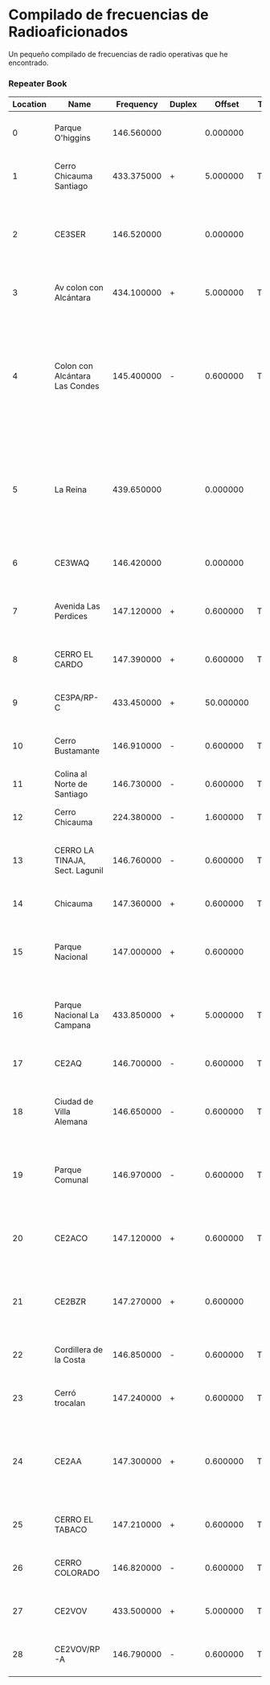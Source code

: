 <h1>Compilado de frecuencias de Radioaficionados</h1>
<p>Un pequeño compilado de frecuencias de radio operativas que he encontrado.</p>


<h3>Repeater Book</h3>

|Location|Name                          |Frequency |Duplex|Offset   |Tone|rToneFreq|cToneFreq|DtcsCode|DtcsPolarity|RxDtcsCode|CrossMode |Mode|TStep|Skip|Power|Comment                                                                                                                        |URCALL|RPT1CALL|RPT2CALL|DVCODE|
|--------|------------------------------|----------|------|---------|----|---------|---------|--------|------------|----------|----------|----|-----|----|-----|-------------------------------------------------------------------------------------------------------------------------------|------|--------|--------|------|
|0       |Parque O'higgins              |146.560000|      |0.000000 |    |88.5     |88.5     |023     |NN          |023       |Tone->Tone|FM  |5.00 |    |50W  |CE3BKN near Santiago, None OPEN                                                                                                |      |        |        |      |
|1       |Cerro Chicauma Santiago       |433.375000|+     |5.000000 |Tone|123.0    |88.5     |023     |NN          |023       |Tone->Tone|FM  |5.00 |    |50W  |CE3AA/RP-F near Santiago, None OPEN                                                                                            |      |        |        |      |
|2       |CE3SER                        |146.520000|      |0.000000 |    |88.5     |88.5     |023     |NN          |023       |Tone->Tone|FM  |5.00 |    |50W  |CE3SER near Metropolitan sede radio club de chile, None OPEN                                                                   |      |        |        |      |
|3       |Av colon con Alcántara        |434.100000|+     |5.000000 |TSQL|88.5     |123.0    |023     |NN          |023       |Tone->Tone|FM  |5.00 |    |50W  |XQ3OP/RP-1 near Las Condes, None OPEN                                                                                          |      |        |        |      |
|4       |Colon con Alcántara Las Condes|145.400000|-     |0.600000 |TSQL|88.5     |123.0    |023     |NN          |023       |Tone->Tone|FM  |5.00 |    |50W  |XQ3OP/RP-2 near Las Condes, None OPEN Repetidor Atendido en edificio a 70 metros de altura con energía propia. Solar y baterias|      |        |        |      |
|5       |La Reina                      |439.650000|      |0.000000 |    |88.5     |88.5     |023     |NN          |023       |Tone->Tone|FM  |5.00 |    |50W  |CD3IRV near Santiago, None OPEN El nodo se conecta con la Red C4FM grupo digital-Miami Latino,USA                              |      |        |        |      |
|6       |CE3WAQ                        |146.420000|      |0.000000 |    |88.5     |88.5     |023     |NN          |023       |Tone->Tone|FM  |5.00 |    |50W  |CE3WAQ near Las Condes, None OPEN                                                                                              |      |        |        |      |
|7       |Avenida Las Perdices          |147.120000|+     |0.600000 |Tone|114.8    |88.5     |023     |NN          |023       |Tone->Tone|FM  |5.00 |    |50W  |CE3CDT/RP-A near Peñalolen, None OPEN Repeater - A                                                                             |      |        |        |      |
|8       |CERRO EL CARDO                |147.390000|+     |0.600000 |Tone|82.5     |88.5     |023     |NN          |023       |Tone->Tone|FM  |5.00 |    |50W  |CE3PA/RP-A near Puente Alto, None OPEN                                                                                         |      |        |        |      |
|9       |CE3PA/RP-C                    |433.450000|+     |50.000000|    |88.5     |88.5     |023     |NN          |023       |Tone->Tone|DMR |5.00 |    |50W  |CE3PA/RP-C near Puente Alto, None OPEN                                                                                         |      |        |        |      |
|10      |Cerro Bustamante              |146.910000|-     |0.600000 |Tone|82.5     |88.5     |023     |NN          |023       |Tone->Tone|FM  |5.00 |    |50W  |CE3ETE/RP-A near Santiago, None OPEN                                                                                           |      |        |        |      |
|11      |Colina al Norte de Santiago   |146.730000|-     |0.600000 |Tone|71.9     |88.5     |023     |NN          |023       |Tone->Tone|FM  |5.00 |    |50W  |CE3RRM near Colina, None OPEN                                                                                                  |      |        |        |      |
|12      |Cerro Chicauma                |224.380000|-     |1.600000 |Tone|123.0    |88.5     |023     |NN          |023       |Tone->Tone|FM  |5.00 |    |50W  |CE3AA/E near LAMPA, None OPEN                                                                                                  |      |        |        |      |
|13      |CERRO LA TINAJA, Sect. Lagunil|146.760000|-     |0.600000 |Tone|82.5     |88.5     |023     |NN          |023       |Tone->Tone|FM  |5.00 |    |50W  |CE3PA/RP-B near San José de Maipo, None OPEN                                                                                   |      |        |        |      |
|14      |Chicauma                      |147.360000|+     |0.600000 |Tone|123.0    |88.5     |023     |NN          |023       |Tone->Tone|FM  |5.00 |    |50W  |CE3AA near Santiago, None OPEN                                                                                                 |      |        |        |      |
|15      |Parque Nacional               |147.000000|+     |0.600000 |    |88.5     |88.5     |023     |NN          |023       |Tone->Tone|DMR |5.00 |    |50W  |CE3RSC/RP-A near La Campana, None OPEN RC San Cristobal                                                                        |      |        |        |      |
|16      |Parque Nacional La Campana    |433.850000|+     |5.000000 |Tone|82.5     |88.5     |023     |NN          |023       |Tone->Tone|FM  |5.00 |    |50W  |CE3RSC/RP-D near Olmue, None OPEN RC San Cristobal                                                                             |      |        |        |      |
|17      |CE2AQ                         |146.700000|-     |0.600000 |Tone|74.4     |88.5     |023     |NN          |023       |Tone->Tone|FM  |5.00 |    |50W  |CE2AQ near Quillota, None OPEN                                                                                                 |      |        |        |      |
|18      |Ciudad de Villa Alemana       |146.650000|-     |0.600000 |Tone|67.0     |88.5     |023     |NN          |023       |Tone->Tone|FM  |5.00 |    |50W  |CE2RVE/RP-A near Quilpue, None OPEN Repeater no professional                                                                   |      |        |        |      |
|19      |Parque Comunal                |146.970000|-     |0.600000 |Tone|123.0    |88.5     |023     |NN          |023       |Tone->Tone|FM  |5.00 |    |50W  |CE4RG/RP-B near Rancagua, None OPEN Radio Club Rancagua                                                                        |      |        |        |      |
|20      |CE2ACO                        |147.120000|+     |0.600000 |Tone|74.4     |88.5     |023     |NN          |023       |Tone->Tone|FM  |5.00 |    |50W  |CE2ACO near Quilpue, None OPEN RC Aconcagua                                                                                    |      |        |        |      |
|21      |CE2BZR                        |147.270000|+     |0.600000 |    |88.5     |88.5     |023     |NN          |023       |Tone->Tone|FM  |5.00 |    |50W  |CE2BZR near Cerro El Castillo, None OPEN RC San Felipe                                                                         |      |        |        |      |
|22      |Cordillera de la Costa        |146.850000|-     |0.600000 |Tone|82.5     |88.5     |023     |NN          |023       |Tone->Tone|FM  |5.00 |    |50W  |CE3RSC/RP-C near San Antonio, None OPEN                                                                                        |      |        |        |      |
|23      |Cerró trocalan                |147.240000|+     |0.600000 |Tone|100.0    |88.5     |023     |NN          |023       |Tone->Tone|FM  |5.00 |    |50W  |CE4RG/REP-A near Rancagua, None OPEN                                                                                           |      |        |        |      |
|24      |CE2AA                         |147.300000|+     |0.600000 |Tone|82.5     |88.5     |023     |NN          |023       |Tone->Tone|FM  |5.00 |    |50W  |CE2AA near Recinto Naval Camino La Pólvora, None OPEN RC Valparaiso                                                            |      |        |        |      |
|25      |CERRO EL TABACO               |147.210000|+     |0.600000 |TSQL|88.5     |107.2    |023     |NN          |023       |Tone->Tone|DN  |5.00 |    |50W  |CE2AND near PUTAENDO, None OPEN                                                                                                |      |        |        |      |
|26      |CERRO COLORADO                |146.820000|-     |0.600000 |Tone|151.4    |88.5     |023     |NN          |023       |Tone->Tone|FM  |5.00 |    |50W  |CE2VOL/RP-A near Valparaiso, None OPEN                                                                                         |      |        |        |      |
|27      |CE2VOV                        |433.500000|+     |5.000000 |Tone|91.5     |88.5     |023     |NN          |023       |Tone->Tone|FM  |5.00 |    |50W  |CE2VOV near Valparaiso, None OPEN                                                                                              |      |        |        |      |
|28      |CE2VOV/RP-A                   |146.790000|-     |0.600000 |Tone|91.5     |88.5     |023     |NN          |023       |Tone->Tone|FM  |5.00 |    |50W  |CE2VOV/RP-A near Valparaiso, None OPEN                                                                                         |      |        |        |      |
